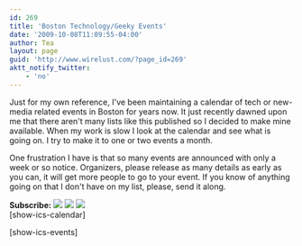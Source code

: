 ```yaml
---
id: 269
title: 'Boston Technology/Geeky Events'
date: '2009-10-08T11:09:55-04:00'
author: Tea
layout: page
guid: 'http://www.wirelust.com/?page_id=269'
aktt_notify_twitter:
    - 'no'
---
```


Just for my own reference, I've been maintaining a calendar of tech or new-media related events in Boston for years now. It just recently dawned upon me that there aren't many lists like this published so I decided to make mine available. When my work is slow I look at the calendar and see what is going on. I try to make it to one or two events a month.

One frustration I have is that so many events are announced with only a week or so notice. Organizers, please release as many details as early as you can, it will get more people to go to your event. If you know of anything going on that I don't have on my list, please, send it along.

**Subscribe:** [![](http://www.google.com/calendar/images/xml.gif)](http://www.google.com/calendar/feeds/ae3ia44otfumftm7vltq8rdpqk%40group.calendar.google.com/public/basic) [![](http://www.google.com/calendar/images/ical.gif)](http://www.google.com/calendar/ical/ae3ia44otfumftm7vltq8rdpqk%40group.calendar.google.com/public/basic.ics) [![](http://www.google.com/calendar/images/html.gif)](http://www.google.com/calendar/embed?src=ae3ia44otfumftm7vltq8rdpqk%40group.calendar.google.com&ctz=America/New_York)  
\[show-ics-calendar\]

\[show-ics-events\]